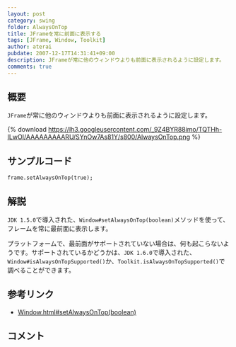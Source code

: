 ```yaml
---
layout: post
category: swing
folder: AlwaysOnTop
title: JFrameを常に前面に表示する
tags: [JFrame, Window, Toolkit]
author: aterai
pubdate: 2007-12-17T14:31:41+09:00
description: JFrameが常に他のウィンドウよりも前面に表示されるように設定します。
comments: true
---
```

## 概要
`JFrame`が常に他のウィンドウよりも前面に表示されるように設定します。

{% download https://lh3.googleusercontent.com/_9Z4BYR88imo/TQTHh-ILwOI/AAAAAAAAARU/SYnOw7As81Y/s800/AlwaysOnTop.png %}

## サンプルコード
<pre class="prettyprint"><code>frame.setAlwaysOnTop(true);
</code></pre>

## 解説
`JDK 1.5.0`で導入された、`Window#setAlwaysOnTop(boolean)`メソッドを使って、フレームを常に最前面に表示します。

プラットフォームで、最前面がサポートされていない場合は、何も起こらないようです。サポートされているかどうかは、`JDK 1.6.0`で導入された、`Window#isAlwaysOnTopSupported()`か、`Toolkit.isAlwaysOnTopSupported()`で調べることができます。

## 参考リンク
- [Window.html#setAlwaysOnTop(boolean)](https://docs.oracle.com/javase/jp/8/api/docs/java/awt/Window.html#setAlwaysOnTop-boolean-)

<!-- dummy comment line for breaking list -->

## コメント
